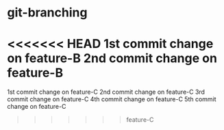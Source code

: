 # git-branching
<<<<<<< HEAD
1st commit change on feature-B
2nd commit change on feature-B
=======
1st commit change on feature-C
2nd commit change on feature-C
3rd commit change on feature-C
4th commit change on feature-C
5th commit change on feature-C
>>>>>>> feature-C
